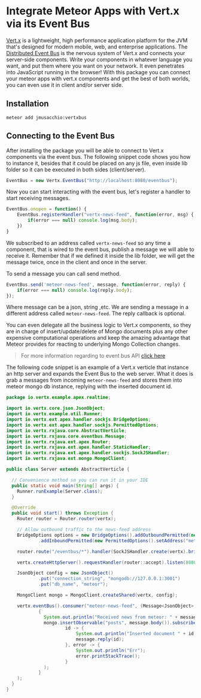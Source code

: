 # Integrate Meteor Apps with Vert.x via its Event Bus

[Vert.x](http://vertx.io/ "Vert.x") is a lightweight, high performance application platform for the JVM that's designed for modern mobile, web, and enterprise applications.
The [Distributed Event Bus](http://vertx.io/core_manual_java.html#event-bus "Event Bus") is the nervous system of Vert.x and connects your server-side components. Write your components in whatever language you want, and put them where you want on your network. It even penetrates into JavaScript running in the browser!
With this package you can connect your meteor apps with vert.x components and get the best of both worlds, you can even use it in client and/or server side.

## Installation

```
meteor add jmusacchio:vertxbus
```

## Connecting to the Event Bus

After installing the package you will be able to connect to Vert.x components via the event bus. The following snippet code shows you how to instance it, besides that it could be placed on any js file, even inside lib folder so it can be executed in both sides (client/server).

~~~js
EventBus = new Vertx.EventBus("http://localhost:8080/eventbus");
~~~

Now you can start interacting with the event bus, let's register a handler to start receiving messages.

~~~js
EventBus.onopen = function() {
    EventBus.registerHandler("vertx-news-feed", function(error, msg) {
        if(error === null) console.log(msg.body);
    })
}
~~~

We subscribed to an address called `vertx-news-feed` so any time a component, that is wired to the event bus, publish a message we will able to receive it. Remember that if we defined it inside the lib folder, we will get the message twice, once in the client and once in the server.

To send a message you can call send method.

~~~js
EventBus.send('meteor-news-feed', message, function(error, reply) {
    if(error === null) console.log(reply.body);
});
~~~

Where message can be a json, string ,etc. We are sending a message in a different address called `meteor-news-feed`. The reply callback is optional.

You can even delegate all the business logic to Vert.x components, so they are in charge of insert/update/delete of Mongo documents plus any other expensive computational operations and keep the amazing advantage that Meteor provides for reacting to underlying Mongo Collection changes.

> For more information regarding to event bus API [click here](http://vertx.io/core_manual_js.html#the-event-bus)

The following code snippet is an example of a Vert.x verticle that instance an http server and expands the Event Bus to the web server.
What it does is grab a messages from incoming `meteor-news-feed` and stores them into meteor mongo db instance, replying with the inserted document id.

~~~java
package io.vertx.example.apex.realtime;

import io.vertx.core.json.JsonObject;
import io.vertx.example.util.Runner;
import io.vertx.ext.apex.handler.sockjs.BridgeOptions;
import io.vertx.ext.apex.handler.sockjs.PermittedOptions;
import io.vertx.rxjava.core.AbstractVerticle;
import io.vertx.rxjava.core.eventbus.Message;
import io.vertx.rxjava.ext.apex.Router;
import io.vertx.rxjava.ext.apex.handler.StaticHandler;
import io.vertx.rxjava.ext.apex.handler.sockjs.SockJSHandler;
import io.vertx.rxjava.ext.mongo.MongoClient;

public class Server extends AbstractVerticle {

  // Convenience method so you can run it in your IDE
  public static void main(String[] args) {
    Runner.runExample(Server.class);
  }

  @Override
  public void start() throws Exception {
    Router router = Router.router(vertx);

    // Allow outbound traffic to the news-feed address
    BridgeOptions options = new BridgeOptions().addOutboundPermitted(new PermittedOptions().setAddress("vertx-news-feed"))
            .addInboundPermitted(new PermittedOptions().setAddress("meteor-news-feed"));

    router.route("/eventbus/*").handler(SockJSHandler.create(vertx).bridge(options));

    vertx.createHttpServer().requestHandler(router::accept).listen(8080);

    JsonObject config = new JsonObject()
            .put("connection_string", "mongodb://127.0.0.1:3001")
            .put("db_name", "meteor");

    MongoClient mongo = MongoClient.createShared(vertx, config);

    vertx.eventBus().consumer("meteor-news-feed", (Message<JsonObject> message) ->
            {
              System.out.println("Received news from meteor: " + message.body());
              mongo.insertObservable("posts", message.body()).subscribe(
                      id -> {
                          System.out.println("Inserted document " + id);
                          message.reply(id);
                      }, error -> {
                          System.out.println("Err");
                          error.printStackTrace();
                      }
              );
            }
    );
  }
}
~~~